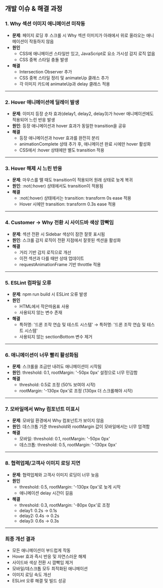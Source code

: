 ## 개발 이슈 & 해결 과정

### 1. Why 섹션 이미지 애니메이션 미작동
- **문제**: 페이지 로딩 후 스크롤 시 Why 섹션 이미지가 아래에서 위로 올라오는 애니메이션이 작동하지 않음  
- **원인**  
  - CSS에 애니메이션 스타일만 있고, JavaScript로 요소 가시성 감지 로직 없음  
  - CSS 중복 스타일 충돌 발생  
- **해결**  
  - Intersection Observer 추가  
  - CSS 중복 스타일 정리 및 animateUp 클래스 추가  
  - 각 이미지 카드에 animateUp과 delay 클래스 적용  

---

### 2. Hover 애니메이션에 딜레이 발생
- **문제**: 이미지 등장 순차 효과(delay1, delay2, delay3)가 hover 애니메이션에도 적용되어 느린 반응 발생  
- **원인**: 등장 애니메이션과 hover 효과가 동일한 transition을 공유  
- **해결**  
  - 등장 애니메이션과 hover 효과를 완전히 분리  
  - animationComplete 상태 추가 후, 애니메이션 완료 시에만 hover 활성화  
  - CSS에서 :hover 상태에만 별도 transition 적용  

---

### 3. Hover 해제 시 느린 반응
- **문제**: 마우스를 뗄 때도 transition이 적용되어 원래 상태로 늦게 복귀  
- **원인**: :not(:hover) 상태에서도 transition이 적용됨  
- **해결**  
  - :not(:hover) 상태에서는 transition: transform 0s ease 적용  
  - Hover 시에만 transition: transform 0.3s ease 적용  

---

### 4. Customer → Why 전환 시 사이드바 색상 깜빡임
- **문제**: 섹션 전환 시 Sidebar 색상이 잠깐 잘못 표시됨  
- **원인**: 스크롤 감지 로직이 전환 지점에서 잘못된 섹션을 활성화  
- **해결**  
  - 거리 기반 감지 로직으로 개선  
  - 이전 섹션과 다를 때만 상태 업데이트  
  - requestAnimationFrame 기반 throttle 적용  

---

### 5. ESLint 컴파일 오류
- **문제**: npm run build 시 ESLint 오류 발생  
- **원인**  
  - HTML에서 작은따옴표 사용  
  - 사용되지 않는 변수 존재  
- **해결**  
  - 특허명: '드론 조작 연습 및 테스트 시스템' → 특허명: &apos;드론 조작 연습 및 테스트 시스템&apos;  
  - 사용되지 않는 sectionBottom 변수 제거  

---

### 6. 애니메이션이 너무 빨리 활성화됨
- **문제**: 스크롤을 조금만 내려도 애니메이션이 시작됨  
- **원인**: threshold: 0.1, rootMargin: '-50px 0px' 설정으로 너무 민감함  
- **해결**  
  - threshold: 0.5로 조정 (50% 보여야 시작)  
  - rootMargin: '-130px 0px'로 조정 (130px 더 스크롤해야 시작)  

---

### 7. 모바일에서 Why 컴포넌트 미표시
- **문제**: 모바일 환경에서 Why 컴포넌트가 보이지 않음  
- **원인**: 데스크톱 기준 threshold와 rootMargin 값이 모바일에서는 너무 엄격함  
- **해결**  
  - 모바일: threshold: 0.1, rootMargin: '-50px 0px'  
  - 데스크톱: threshold: 0.5, rootMargin: '-130px 0px'  

---

### 8. 협력업체/고객사 이미지 로딩 지연
- **문제**: 협력업체와 고객사 이미지 로딩이 너무 늦음  
- **원인**  
  - threshold: 0.5, rootMargin: '-130px 0px'로 늦게 시작  
  - 애니메이션 delay 시간이 길음  
- **해결**  
  - threshold: 0.3, rootMargin: '-80px 0px'로 조정  
  - delay1: 0.2s → 0.1s  
  - delay2: 0.4s → 0.2s  
  - delay3: 0.6s → 0.3s  

---

### 최종 개선 결과
- 모든 애니메이션이 부드럽게 작동
- Hover 효과 즉시 반응 및 자연스러운 해제
- 사이드바 색상 전환 시 깜빡임 제거
- 모바일/데스크톱 모두 최적화된 애니메이션
- 이미지 로딩 속도 개선
- ESLint 오류 해결 및 빌드 성공
